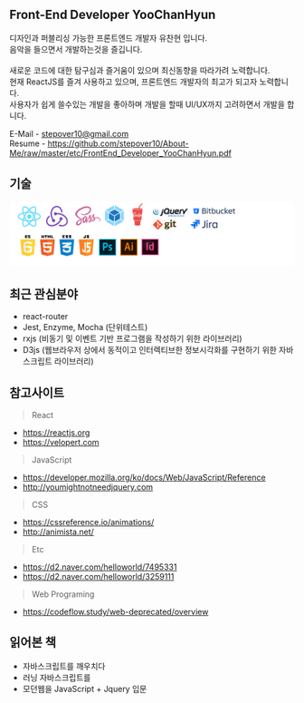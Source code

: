 ## Front-End Developer YooChanHyun

디자인과 퍼블리싱 가능한 프론트엔드 개발자 유찬현 입니다.<br>
음악을 들으면서 개발하는것을 즐깁니다.<br>
<br>
새로운 코드에 대한 탐구심과 즐거움이 있으며 최신동향을 따라가려 노력합니다.<br>
현재 ReactJS를 즐겨 사용하고 있으며, 프론트엔드 개발자의 최고가 되고자 노력합니다.<br>
사용자가 쉽게 쓸수있는 개발을 좋아하며 개발을 할때 UI/UX까지 고려하면서 개발을 합니다.<br>

E-Mail - stepover10@gmail.com<br>
Resume - https://github.com/stepover10/About-Me/raw/master/etc/FrontEnd_Developer_YooChanHyun.pdf


## 기술
![ims_main](/etc/skills.png)

## 최근 관심분야
- react-router
- Jest, Enzyme, Mocha (단위테스트)
- rxjs (비동기 및 이벤트 기반 프로그램을 작성하기 위한 라이브러리)
- D3js (웹브라우저 상에서 동적이고 인터렉티브한 정보시각화를 구현하기 위한 자바스크립트 라이브러리)

## 참고사이트
> React
- https://reactjs.org<br>
- https://velopert.com<br>

> JavaScript
- https://developer.mozilla.org/ko/docs/Web/JavaScript/Reference<br>
- http://youmightnotneedjquery.com<br>

> CSS
- https://cssreference.io/animations/
- http://animista.net/

> Etc
- https://d2.naver.com/helloworld/7495331
- https://d2.naver.com/helloworld/3259111

> Web Programing
- https://codeflow.study/web-deprecated/overview

## 읽어본 책
- 자바스크립트를 깨우치다
- 러닝 자바스크립트를
- 모던웹을 JavaScript + Jquery 입문
